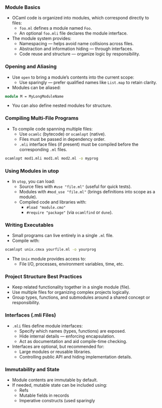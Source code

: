  ### Module Basics
- OCaml code is organized into modules, which correspond directly to files:
	- `foo.ml` defines a module named `Foo`.
    - An optional `foo.mli` file declares the module interface.
- The module system provides:
    - Namespacing — helps avoid name collisions across files.
    - Abstraction and information hiding — through interfaces.
    - Code reuse and structure — organize logic by responsibility.

### Opening and Aliasing
- Use `open` to bring a module’s contents into the current scope:
    - Use sparingly — prefer qualified names like `List.map` to retain clarity.
- Modules can be aliased:
```ocaml
module M = MyLongModuleName
```
- You can also define nested modules for structure.

### Compiling Multi-File Programs
- To compile code spanning multiple files:
    - Use `ocamlc` (bytecode) or `ocamlopt` (native).
    - Files must be passed in dependency order.
    - `.mli` interface files (if present) must be compiled before the corresponding `.ml` files.
```bash
ocamlopt mod1.mli mod1.ml mod2.ml -o myprog
```

### Using Modules in utop
- In `utop`, you can load:
    - Source files with `#use "file.ml"` (useful for quick tests).
    - Modules with `#mod_use "file.ml"` (brings definitions into scope as a module).
    - Compiled code and libraries with:
        - `#load "module.cmo"`
        - `#require "package"` (via `ocamlfind` or `dune`).

### Writing Executables
- Small programs can live entirely in a single `.ml` file.
- Compile with:
```bash
ocamlopt unix.cmxa yourfile.ml -o yourprog
```
- The `Unix` module provides access to:
    - File I/O, processes, environment variables, time, etc.

### Project Structure Best Practices
- Keep related functionality together in a single module (file).
- Use multiple files for organizing complex projects logically.
- Group types, functions, and submodules around a shared concept or responsibility.

### Interfaces (.mli Files)
- `.mli` files define module interfaces:
    - Specify which names (types, functions) are exposed.
    - Hide internal details — enforcing encapsulation.
    - Act as documentation and aid compile-time checking.
- Interfaces are optional, but recommended for:
    - Large modules or reusable libraries.
    - Controlling public API and hiding implementation details.

### Immutability and State
- Module contents are immutable by default.
- If needed, mutable state can be included using:
    - Refs
    - Mutable fields in records
    - Imperative constructs (used sparingly